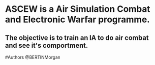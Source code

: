 # ASCEW is a Air Simulation Combat and Electronic Warfar programme.

## The objective is to train an IA to do air combat and see it's comportment.

#Authors
@BERTINMorgan